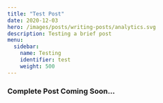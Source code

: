 ```yaml
---
title: "Test Post"
date: 2020-12-03
hero: /images/posts/writing-posts/analytics.svg
description: Testing a brief post
menu:
  sidebar:
    name: Testing
    identifier: test
    weight: 500
---
```

### Complete Post Coming Soon...